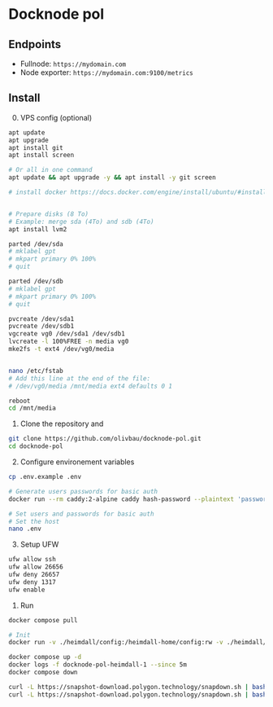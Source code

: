 # Docknode pol

## Endpoints

- Fullnode: `https://mydomain.com`
- Node exporter: `https://mydomain.com:9100/metrics`

## Install

0. VPS config (optional)

```bash
apt update
apt upgrade
apt install git
apt install screen

# Or all in one command
apt update && apt upgrade -y && apt install -y git screen

# install docker https://docs.docker.com/engine/install/ubuntu/#install-using-the-repository


# Prepare disks (8 To)
# Example: merge sda (4To) and sdb (4To)
apt install lvm2

parted /dev/sda
# mklabel gpt
# mkpart primary 0% 100%
# quit

parted /dev/sdb
# mklabel gpt
# mkpart primary 0% 100%
# quit

pvcreate /dev/sda1
pvcreate /dev/sdb1
vgcreate vg0 /dev/sda1 /dev/sdb1
lvcreate -l 100%FREE -n media vg0
mke2fs -t ext4 /dev/vg0/media


nano /etc/fstab
# Add this line at the end of the file:
# /dev/vg0/media /mnt/media ext4 defaults 0 1

reboot
cd /mnt/media
```

1. Clone the repository and

```bash
git clone https://github.com/olivbau/docknode-pol.git
cd docknode-pol
```

2. Configure environement variables

```bash
cp .env.example .env

# Generate users passwords for basic auth
docker run --rm caddy:2-alpine caddy hash-password --plaintext 'password'

# Set users and passwords for basic auth
# Set the host
nano .env
```

3. Setup UFW

```bash
ufw allow ssh
ufw allow 26656
ufw deny 26657
ufw deny 1317
ufw enable
```

1. Run

```bash
docker compose pull

# Init
docker run -v ./heimdall/config:/heimdall-home/config:rw -v ./heimdall/data:/heimdall-home/data:rw 0xpolygon/heimdall:latest init --home=/heimdall-home

docker compose up -d
docker logs -f docknode-pol-heimdall-1 --since 5m
docker compose down
```

```bash
curl -L https://snapshot-download.polygon.technology/snapdown.sh | bash -s -- --network mainnet --client heimdall --extract-dir ./heimdall/data --validate-checksum true
curl -L https://snapshot-download.polygon.technology/snapdown.sh | bash -s -- --network mainnet --client bor --extract-dir ./bor/data --validate-checksum true
```
